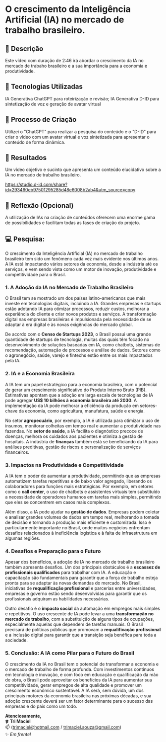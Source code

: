 # O crescimento da Inteligência Artificial (IA) no mercado de trabalho brasileiro. 

## 📒 Descrição
Este vídeo com duração de 2:46 irá abordar o crescimento da IA no mercado de trabaho brasileiro e a sua importância para a economia e produtividade. 

## 🤖 Tecnologias Utilizadas
IA Generativa ChatGPT para roteirização e revisão;
IA Generativa D-ID para sintetização de voz e geração de avatar virtual


## 🧐 Processo de Criação
Utilizei o "ChatGPT" para realizar a pesquisa do conteúdo e o "D-ID" para criar o vídeo com um avatar virtual e voz sintetizada para apresentar o conteúdo de forma dinâmica. 

## 🚀 Resultados
Um vídeo objetivo e sucinto que apresenta um conteúdo elucidativo sobre a IA no mercado de trabalho brasileiro. 

https://studio.d-id.com/share?id=293460eb97501295285d48e6008b2ab4&utm_source=copy

## 💭 Reflexão (Opcional)
A utilização de IAs na criação de conteúdos oferecem uma enorme gama de possibilidades e facilitam todas as fases de criação do projeto. 

## 💻 Pesquisa: 

O crescimento da Inteligência Artificial (IA) no mercado de trabalho brasileiro tem sido um fenômeno cada vez mais evidente nos últimos anos. A IA está impactando vários setores da economia, desde a indústria até os serviços, e vem sendo vista como um motor de inovação, produtividade e competitividade para o Brasil.

### 1. **A Adoção da IA no Mercado de Trabalho Brasileiro**

O Brasil tem se mostrado um dos países latino-americanos que mais investe em tecnologias digitais, incluindo a IA. Grandes empresas e startups estão adotando IA para otimizar processos, reduzir custos, melhorar a experiência do cliente e criar novos produtos e serviços. A transformação digital nas empresas brasileiras é impulsionada pela necessidade de se adaptar à era digital e às novas exigências do mercado global.

De acordo com o **Censo de Startups 2023**, o Brasil possui uma grande quantidade de startups de tecnologia, muitas das quais têm focado no desenvolvimento de soluções baseadas em IA, como chatbots, sistemas de recomendação, automação de processos e análise de dados. Setores como o agronegócio, saúde, varejo e fintechs estão entre os mais impactados pela IA.

### 2. **IA e a Economia Brasileira**

A IA tem um papel estratégico para a economia brasileira, com o potencial de gerar um crescimento significativo do Produto Interno Bruto (PIB). Estimativas apontam que a adoção em larga escala de tecnologias de IA pode agregar **US$ 10 bilhões à economia brasileira até 2030**. A implementação da IA pode melhorar a eficiência da produção em setores-chave da economia, como agricultura, manufatura, saúde e energia.

No setor **agropecuário**, por exemplo, a IA é utilizada para otimizar o uso de insumos, monitorar colheitas em tempo real e aumentar a produtividade nas fazendas. No **setor de saúde**, a IA facilita o diagnóstico precoce de doenças, melhora os cuidados aos pacientes e otimiza a gestão de hospitais. A indústria de **finanças** também está se beneficiando da IA para análises preditivas, gestão de riscos e personalização de serviços financeiros.

### 3. **Impactos na Produtividade e Competitividade**

A IA tem o poder de aumentar a produtividade, permitindo que as empresas automatizem tarefas repetitivas e de baixo valor agregado, liberando os colaboradores para funções mais estratégicas. Por exemplo, em setores como o **call center**, o uso de chatbots e assistentes virtuais tem substituído a necessidade de operadores humanos em tarefas mais simples, permitindo que eles se concentrem em casos mais complexos.

Além disso, a IA pode ajudar na **gestão de dados**. Empresas podem coletar e analisar grandes volumes de dados em tempo real, melhorando a tomada de decisão e tornando a produção mais eficiente e customizada. Isso é particularmente importante no Brasil, onde muitos negócios enfrentam desafios relacionados à ineficiência logística e à falta de infraestrutura em algumas regiões.

### 4. **Desafios e Preparação para o Futuro**

Apesar dos benefícios, a adoção de IA no mercado de trabalho brasileiro também apresenta desafios. Um dos principais obstáculos é a **escassez de profissionais qualificados** para trabalhar com IA. A educação e capacitação são fundamentais para garantir que a força de trabalho esteja pronta para se adaptar às novas demandas do mercado. No Brasil, iniciativas de **requalificação profissional** e parcerias entre universidades, empresas e governo estão sendo desenvolvidas para garantir que os profissionais adquiram as habilidades necessárias.

Outro desafio é o **impacto social** da automação em empregos mais simples e repetitivos. O uso crescente de IA pode levar a uma **transformação no mercado de trabalho**, com a substituição de alguns tipos de ocupações, especialmente aquelas que dependem de tarefas manuais. O Brasil precisará de políticas públicas que promovam a **requalificação profissional** e a inclusão digital para garantir que a transição seja benéfica para toda a sociedade.

### 5. **Conclusão: A IA como Pilar para o Futuro do Brasil**

O crescimento da IA no Brasil tem o potencial de transformar a economia e o mercado de trabalho de forma profunda. Com investimentos contínuos em tecnologia e inovação, e com foco em educação e qualificação da mão de obra, o Brasil pode aproveitar os benefícios da IA para aumentar sua competitividade, gerar empregos de alta qualidade e promover um crescimento econômico sustentável. A IA será, sem dúvida, um dos principais motores da economia brasileira nas próximas décadas, e sua adoção crescente deverá ser um fator determinante para o sucesso das empresas e do país como um todo.

**Atenciosamente,**  
🍀 **Tri Maciel**  
📫 (trimaciel@hotmail.com / trimaciel.souza@gmail.com)  
✨ *Em frente!*  
